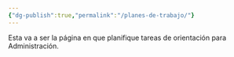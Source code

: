 ```yaml
---
{"dg-publish":true,"permalink":"/planes-de-trabajo/"}
---
```



Esta va a ser la página en que planifique tareas de orientación para Administración. 
